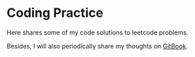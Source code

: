 # Coding Practice

Here shares some of my code solutions to leetcode problems.

Besides, I will also periodically share my thoughts on [GitBook](https://mabuxi.gitbook.io/mabuxi/ "My Coding Summary").

